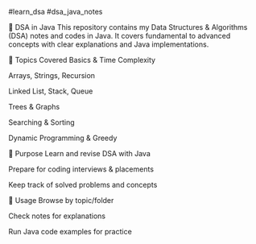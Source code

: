 #learn_dsa
#dsa_java_notes

📘 DSA in Java
This repository contains my Data Structures & Algorithms (DSA) notes and codes in Java.
It covers fundamental to advanced concepts with clear explanations and Java implementations.

📂 Topics Covered
Basics & Time Complexity

Arrays, Strings, Recursion

Linked List, Stack, Queue

Trees & Graphs

Searching & Sorting

Dynamic Programming & Greedy

🎯 Purpose
Learn and revise DSA with Java

Prepare for coding interviews & placements

Keep track of solved problems and concepts

🚀 Usage
Browse by topic/folder

Check notes for explanations

Run Java code examples for practice
